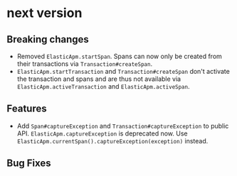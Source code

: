 # next version


## Breaking changes
 * Removed `ElasticApm.startSpan`. Spans can now only be created from their transactions via `Transaction#createSpan`.
 * `ElasticApm.startTransaction` and `Transaction#createSpan` don't activate the transaction and spans
   and are thus not available via `ElasticApm.activeTransaction` and `ElasticApm.activeSpan`.

## Features
 * Add `Span#captureException` and `Transaction#captureException` to public API.
   `ElasticApm.captureException` is deprecated now. Use `ElasticApm.currentSpan().captureException(exception)` instead.

## Bug Fixes
